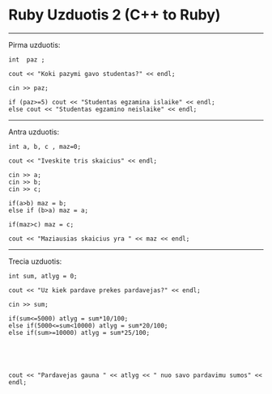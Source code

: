 # Ruby Uzduotis 2 (C++ to Ruby)
___________________________________________________________________
Pirma uzduotis:

    int  paz ;

    cout << "Koki pazymi gavo studentas?" << endl;

    cin >> paz;

    if (paz>=5) cout << "Studentas egzamina islaike" << endl;
    else cout << "Studentas egzamino neislaike" << endl;
____________________________________________________________________    
Antra uzduotis:

    int a, b, c , maz=0;

    cout << "Iveskite tris skaicius" << endl;

    cin >> a;
    cin >> b;
    cin >> c;

    if(a>b) maz = b;            
    else if (b>a) maz = a;

    if(maz>c) maz = c;

    cout << "Maziausias skaicius yra " << maz << endl;
_____________________________________________________________________
Trecia uzduotis:

    int sum, atlyg = 0;

    cout << "Uz kiek pardave prekes pardavejas?" << endl;

    cin >> sum;

    if(sum<=5000) atlyg = sum*10/100;
    else if(5000<=sum<10000) atlyg = sum*20/100;
    else if(sum>=10000) atlyg = sum*25/100;





    cout << "Pardavejas gauna " << atlyg << " nuo savo pardavimu sumos" << endl;


